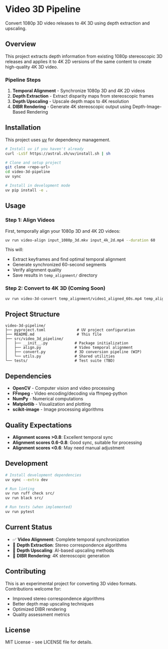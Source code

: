 # Video 3D Pipeline

Convert 1080p 3D video releases to 4K 3D using depth extraction and upscaling.

## Overview

This project extracts depth information from existing 1080p stereoscopic 3D releases and applies it to 4K 2D versions of the same content to create high-quality 4K 3D video.

### Pipeline Steps

1. **Temporal Alignment** - Synchronize 1080p 3D and 4K 2D videos
2. **Depth Extraction** - Extract disparity maps from stereoscopic frames  
3. **Depth Upscaling** - Upscale depth maps to 4K resolution
4. **DIBR Rendering** - Generate 4K stereoscopic output using Depth-Image-Based Rendering

## Installation

This project uses [uv](https://github.com/astral-sh/uv) for dependency management.

```bash
# Install uv if you haven't already
curl -LsSf https://astral.sh/uv/install.sh | sh

# Clone and setup project
git clone <repo-url>
cd video-3d-pipeline
uv sync

# Install in development mode
uv pip install -e .
```

## Usage

### Step 1: Align Videos

First, temporally align your 1080p 3D and 4K 2D videos:

```bash
uv run video-align input_1080p_3d.mkv input_4k_2d.mp4 --duration 60
```

This will:
- Extract keyframes and find optimal temporal alignment
- Generate synchronized 60-second segments  
- Verify alignment quality
- Save results in `temp_alignment/` directory

### Step 2: Convert to 4K 3D (Coming Soon)

```bash
uv run video-3d-convert temp_alignment/video1_aligned_60s.mp4 temp_alignment/video2_aligned_60s.mp4
```

## Project Structure

```
video-3d-pipeline/
├── pyproject.toml              # UV project configuration
├── README.md                   # This file
├── src/video_3d_pipeline/
│   ├── __init__.py            # Package initialization
│   ├── align.py               # Video temporal alignment
│   ├── convert.py             # 3D conversion pipeline (WIP)
│   └── utils.py               # Shared utilities
└── tests/                     # Test suite (TBD)
```

## Dependencies

- **OpenCV** - Computer vision and video processing
- **FFmpeg** - Video encoding/decoding via ffmpeg-python
- **NumPy** - Numerical computations
- **Matplotlib** - Visualization and plotting
- **scikit-image** - Image processing algorithms

## Quality Expectations

- **Alignment scores >0.8**: Excellent temporal sync
- **Alignment scores 0.6-0.8**: Good sync, suitable for processing  
- **Alignment scores <0.6**: May need manual adjustment

## Development

```bash
# Install development dependencies
uv sync --extra dev

# Run linting
uv run ruff check src/
uv run black src/

# Run tests (when implemented)
uv run pytest
```

## Current Status

- ✅ **Video Alignment**: Complete temporal synchronization
- 🚧 **Depth Extraction**: Stereo correspondence algorithms
- 🚧 **Depth Upscaling**: AI-based upscaling methods  
- 🚧 **DIBR Rendering**: 4K stereoscopic generation

## Contributing

This is an experimental project for converting 3D video formats. Contributions welcome for:

- Improved stereo correspondence algorithms
- Better depth map upscaling techniques  
- Optimized DIBR rendering
- Quality assessment metrics

## License

MIT License - see LICENSE file for details.